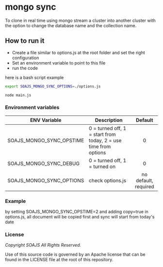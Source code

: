 # mongo sync

To clone in real time using mongo stream a cluster into another cluster with the option to change the database name and the collection name.

## How to run it

- Create a file similar to options.js at the root folder and set the right configuration 
- Set an environment variable to point to this file
- run the code

here is a bash script example 
```bash
export SOAJS_MONGO_SYNC_OPTIONS=./options.js

node main.js
```

### Environment variables
ENV Variable | Description | Default
--- | ----- | :---:
SOAJS_MONGO_SYNC_OPSTIME | 0 = turned off, 1 = start from today, 2 = use time from options | 0
SOAJS_MONGO_SYNC_DEBUG | 0 = turned off, 1 = turned on | 0
SOAJS_MONGO_SYNC_OPTIONS | check options.js | no default, required

### Example
by setting SOAJS_MONGO_SYNC_OPSTIME=2 and adding copy=true in options.js, all document will be copied first and sync will start from today's date

### License
*Copyright SOAJS All Rights Reserved.*

Use of this source code is governed by an Apache license that can be found in the LICENSE file at the root of this repository.
